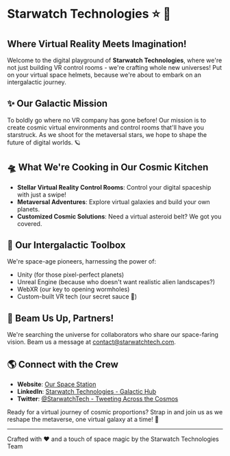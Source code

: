 # Starwatch Technologies :star: :rocket:
## Where Virtual Reality Meets Imagination!

Welcome to the digital playground of **Starwatch Technologies**, where we're not just building VR control rooms - we're crafting whole new universes! Put on your virtual space helmets, because we're about to embark on an intergalactic journey.

## :sparkles: Our Galactic Mission

To boldly go where no VR company has gone before! Our mission is to create cosmic virtual environments and control rooms that'll have you starstruck. As we shoot for the metaversal stars, we hope to shape the future of digital worlds. 🪐

## :flying_saucer: What We're Cooking in Our Cosmic Kitchen

- **Stellar Virtual Reality Control Rooms**: Control your digital spaceship with just a swipe!
- **Metaversal Adventures**: Explore virtual galaxies and build your own planets.
- **Customized Cosmic Solutions**: Need a virtual asteroid belt? We got you covered.

## :wrench: Our Intergalactic Toolbox

We're space-age pioneers, harnessing the power of:

- Unity (for those pixel-perfect planets)
- Unreal Engine (because who doesn't want realistic alien landscapes?)
- WebXR (our key to opening wormholes)
- Custom-built VR tech (our secret sauce 🌌)

## :handshake: Beam Us Up, Partners!

We're searching the universe for collaborators who share our space-faring vision. Beam us a message at [contact@starwatchtech.com](mailto:contact@starwatchtech.com).

## :earth_americas: Connect with the Crew

- **Website**: [Our Space Station](https://www.starwatchtech.com)
- **LinkedIn**: [Starwatch Technologies - Galactic Hub](https://www.linkedin.com/company/starwatch-technologies)
- **Twitter**: [@StarwatchTech - Tweeting Across the Cosmos](https://twitter.com/StarwatchTech)

Ready for a virtual journey of cosmic proportions? Strap in and join us as we reshape the metaverse, one virtual galaxy at a time! 🚀

---

Crafted with :heart: and a touch of space magic by the Starwatch Technologies Team
